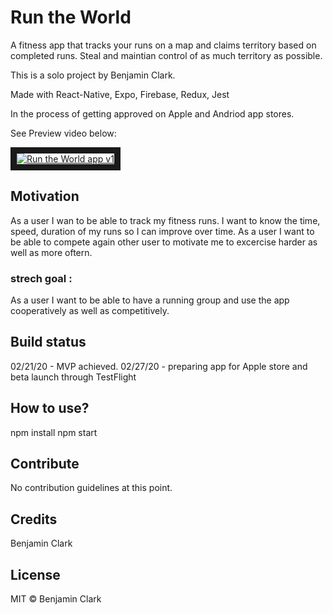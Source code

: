 # Run the World
A fitness app that tracks your runs on a map and claims territory based on completed runs.
Steal and maintian control of as much territory as possible.

This is a solo project by Benjamin Clark.

Made with React-Native, Expo, Firebase, Redux, Jest

In the process of getting approved on Apple and Andriod app stores.

See Preview video below:

<a href="http://www.youtube.com/watch?feature=player_embedded&v=ltN9dEYDWNg
" target="_blank"><img src="http://img.youtube.com/vi/ltN9dEYDWNg/0.jpg" 
alt="Run the World app v1" border="10" /></a>

## Motivation
As a user I wan to be able to track my fitness runs. I want to know the time, speed, duration of my runs so I can improve over time.
As a user I want to be able to compete again other user to motivate me to excercise harder as well as more oftern.


### strech goal :

As a user I want to be able to have a running group and use the app cooperatively as well as competitively.


## Build status
02/21/20 - MVP achieved. 
02/27/20 - preparing app for Apple store and beta launch through TestFlight

## How to use?
npm install
npm start

## Contribute
No contribution guidelines at this point. 

## Credits
Benjamin Clark

## License
MIT © Benjamin Clark
